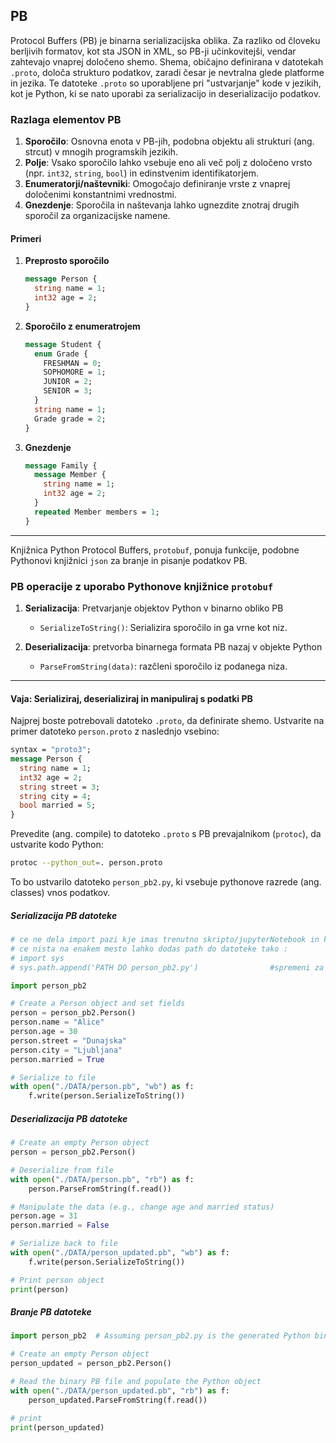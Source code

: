 ## PB

Protocol Buffers (PB) je binarna serializacijska oblika. Za razliko od človeku berljivih formatov, kot sta JSON in XML, so PB-ji  učinkovitejši, vendar zahtevajo vnaprej določeno shemo. Shema, običajno definirana v datotekah `.proto`, določa strukturo podatkov, zaradi česar je nevtralna glede platforme in jezika. Te datoteke `.proto` so uporabljene pri "ustvarjanje" kode v jezikih, kot je Python, ki se nato  uporabi za serializacijo in deserializacijo podatkov.

### Razlaga elementov PB
1. **Sporočilo**: Osnovna enota v PB-jih, podobna objektu ali strukturi (ang. strcut) v mnogih programskih jezikih.
2. **Polje**: Vsako sporočilo lahko vsebuje eno ali več polj z določeno vrsto (npr. `int32`, `string`, `bool`) in edinstvenim identifikatorjem.
3. **Enumeratorji/naštevniki**: Omogočajo definiranje vrste z vnaprej določenimi konstantnimi vrednostmi.
4. **Gnezdenje**: Sporočila in naštevanja lahko ugnezdite znotraj drugih sporočil za organizacijske namene.

#### Primeri

1. **Preprosto sporočilo**
    ```protobuf
    message Person {
      string name = 1;
      int32 age = 2;
    }
    ```

2. **Sporočilo z enumeratrojem**
    ```protobuf
    message Student {
      enum Grade {
        FRESHMAN = 0;
        SOPHOMORE = 1;
        JUNIOR = 2;
        SENIOR = 3;
      }
      string name = 1;
      Grade grade = 2;
    }
    ```

3. **Gnezdenje**
    ```protobuf
    message Family {
      message Member {
        string name = 1;
        int32 age = 2;
      }
      repeated Member members = 1;
    }
    ```

---

Knjižnica Python Protocol Buffers, `protobuf`, ponuja funkcije, podobne Pythonovi knjižnici `json` za branje in pisanje podatkov PB.

### PB operacije z uporabo Pythonove knjižnice `protobuf`

1. **Serializacija**: Pretvarjanje objektov Python v binarno obliko PB
     - `SerializeToString()`: Serializira sporočilo in ga vrne kot niz.
  
2. **Deserializacija**: pretvorba binarnega formata PB nazaj v objekte Python
     - `ParseFromString(data)`: razčleni sporočilo iz podanega niza.
  
---

#### Vaja: Serializiraj, deserializiraj in manipuliraj s podatki PB

Najprej boste potrebovali datoteko `.proto`, da definirate shemo. Ustvarite na primer datoteko `person.proto` z naslednjo vsebino:

```protobuf
syntax = "proto3";
message Person {
  string name = 1;
  int32 age = 2;
  string street = 3;
  string city = 4;
  bool married = 5;
}
```

Prevedite (ang. compile) to datoteko `.proto` s PB prevajalnikom  (`protoc`), da ustvarite kodo Python:

```bash
protoc --python_out=. person.proto
```

To bo ustvarilo datoteko `person_pb2.py`, ki vsebuje pythonove razrede (ang. classes) vnos podatkov.

##### Serializacija PB datoteke


```python
# ce ne dela import pazi kje imas trenutno skripto/jupyterNotebook in kje imas compilan person_pb2!
# ce nista na enakem mesto lahko dodas path do datoteke tako :
# import sys
# sys.path.append('PATH DO person_pb2.py')                #spremeni za svoj PATH! naprimer'/Users/user/VAJE_3//PB'

import person_pb2

# Create a Person object and set fields
person = person_pb2.Person()
person.name = "Alice"
person.age = 30
person.street = "Dunajska"
person.city = "Ljubljana"
person.married = True

# Serialize to file
with open("./DATA/person.pb", "wb") as f:
    f.write(person.SerializeToString())
```

##### Deserializacija PB datoteke

```python
# Create an empty Person object
person = person_pb2.Person()

# Deserialize from file
with open("./DATA/person.pb", "rb") as f:
    person.ParseFromString(f.read())

# Manipulate the data (e.g., change age and married status)
person.age = 31
person.married = False

# Serialize back to file
with open("./DATA/person_updated.pb", "wb") as f:
    f.write(person.SerializeToString())

# Print person object
print(person)
```

##### Branje PB datoteke

```python
import person_pb2  # Assuming person_pb2.py is the generated Python binding

# Create an empty Person object
person_updated = person_pb2.Person()

# Read the binary PB file and populate the Python object
with open("./DATA/person_updated.pb", "rb") as f:
    person_updated.ParseFromString(f.read())

# print
print(person_updated)
```
